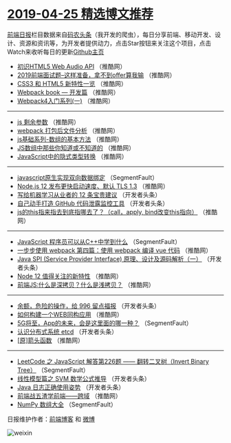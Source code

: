 # [2019-04-25 精选博文推荐](https://toutiao.qdkfweb.cn/date/2019/04/25)

[前端日报](https://qdkfweb.cn/c/news)栏目数据来自[码农头条](https://toutiao.qdkfweb.cn/)（我开发的爬虫），每日分享前端、移动开发、设计、资源和资讯等，为开发者提供动力，点击Star按钮来关注这个项目，点击Watch来收听每日的更新[Github主页](https://github.com/kujian/frontendDaily)
* [初识HTML5 Web Audio API](https://toutiao.qdkfweb.cn/108772.html) （推酷网）
* [2019前端面试题&#8211;这样准备，拿不到offer算我输](https://toutiao.qdkfweb.cn/108765.html) （推酷网）
* [CSS3 和 HTML5 新特性一览](https://toutiao.qdkfweb.cn/108766.html) （推酷网）
* [Webpack book &#8212; 开发篇](https://toutiao.qdkfweb.cn/108768.html) （推酷网）
* [Webpack4入门系列(一)](https://toutiao.qdkfweb.cn/108756.html) （推酷网）

***
* [js 剩余参数](https://toutiao.qdkfweb.cn/108758.html) （推酷网）
* [webpack 打包后文件分析](https://toutiao.qdkfweb.cn/108767.html) （推酷网）
* [js基础系列-数组的基本方法](https://toutiao.qdkfweb.cn/108770.html) （推酷网）
* [JS数组中那些你知道或不知道的](https://toutiao.qdkfweb.cn/108744.html) （推酷网）
* [JavaScript中的隐式类型转换](https://toutiao.qdkfweb.cn/108754.html) （推酷网）

***
* [javascript原生实现双向数据绑定](https://toutiao.qdkfweb.cn/108688.html) （SegmentFault）
* [Node.js 12 发布更快启动速度、默认 TLS 1.3](https://toutiao.qdkfweb.cn/108748.html) （推酷网）
* [写给机器学习从业者的 12 条宝贵建议](https://toutiao.qdkfweb.cn/108727.html) （开发者头条）
* [自己动手打造 GitHub 代码泄露监控工具](https://toutiao.qdkfweb.cn/108706.html) （开发者头条）
* [js的this指来指去到底指哪去了？（call，apply, bind改变this指向）](https://toutiao.qdkfweb.cn/108751.html) （推酷网）

***
* [JavaScript 程序员可以从C++中学到什么](https://toutiao.qdkfweb.cn/108686.html) （SegmentFault）
* [一步步使用 webpack 第四篇：使用 webpack 编译 vue 代码](https://toutiao.qdkfweb.cn/108752.html) （推酷网）
* [Java SPI (Service Provider Interface) 原理、设计及源码解析（一）](https://toutiao.qdkfweb.cn/108719.html) （开发者头条）
* [Node 12 值得关注的新特性](https://toutiao.qdkfweb.cn/108771.html) （推酷网）
* [前端JS:什么是深拷贝？什么是浅拷贝？](https://toutiao.qdkfweb.cn/108743.html) （推酷网）

***
* [余额，危险的操作，给 996 留点福报](https://toutiao.qdkfweb.cn/108711.html) （开发者头条）
* [如何构建一个WEB同构应用](https://toutiao.qdkfweb.cn/108745.html) （推酷网）
* [5G将至，App的未来，会是这里面的哪一种？](https://toutiao.qdkfweb.cn/108690.html) （SegmentFault）
* [认识分布式系统 etcd](https://toutiao.qdkfweb.cn/108722.html) （开发者头条）
* [[原]箭头函数](https://toutiao.qdkfweb.cn/108760.html) （推酷网）

***
* [LeetCode 之 JavaScript 解答第226题 —— 翻转二叉树（Invert Binary Tree）](https://toutiao.qdkfweb.cn/108701.html) （SegmentFault）
* [线性模型篇之 SVM 数学公式推导](https://toutiao.qdkfweb.cn/108733.html) （开发者头条）
* [Java 日志正确使用姿势](https://toutiao.qdkfweb.cn/108712.html) （开发者头条）
* [前端战五渣学前端——跨域](https://toutiao.qdkfweb.cn/108746.html) （推酷网）
* [NumPy 数组大全](https://toutiao.qdkfweb.cn/108691.html) （SegmentFault）

日报维护作者：[前端博客](https://qdkfweb.cn/) 和 [微博](https://qdkfweb.cn/go/weibo)

![weixin](https://user-images.githubusercontent.com/3055447/38468989-651132ac-3b80-11e8-8e6b-15122322a9d7.png)